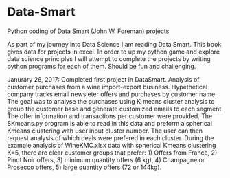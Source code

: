 # Data-Smart
Python coding of Data Smart (John W. Foreman) projects

As part of my journey into Data Science I am reading Data Smart. This book gives data for projects in excel. In order to up my python game and explore data science principles I will attempt to complete the projects by writing python programs for each of them. Should be fun and challenging. 

Janurary 26, 2017: Completed first project in DataSmart. Analysis of customer purchases from a wine import-export business. Hypethetical company tracks email newsleter offers and purchases by customer name. The goal was to analyse the purchases using K-means cluster analysis to group the customer base and generate customized emails to each segment. The offer information and transactions per customer were provided. The SKmeans.py program is able to read in this data and preform a spherical Kmeans clustering with user input cluster number. The user can then request analysis of which deals were prefered in each cluster. During the example analysis of WineKMC.xlsx data with spherical Kmeans clustering K=5, there are clear customer groups that prefer: 1) Offers from France, 2) Pinot Noir offers, 3) minimum quantity offers (6 kg), 4) Champagne or Prosecco offers, 5) large quantity offers (72 or 144kg).

